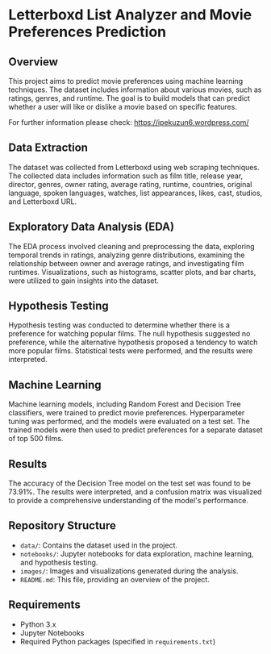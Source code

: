 
# Letterboxd List Analyzer and Movie Preferences Prediction 

## Overview

This project aims to predict movie preferences using machine learning techniques. The dataset includes information about various movies, such as ratings, genres, and runtime. The goal is to build models that can predict whether a user will like or dislike a movie based on specific features.

For further information please check: https://ipekuzun6.wordpress.com/ 

## Data Extraction

The dataset was collected from Letterboxd using web scraping techniques. The collected data includes information such as film title, release year, director, genres, owner rating, average rating, runtime, countries, original language, spoken languages, watches, list appearances, likes, cast, studios, and Letterboxd URL.

## Exploratory Data Analysis (EDA)

The EDA process involved cleaning and preprocessing the data, exploring temporal trends in ratings, analyzing genre distributions, examining the relationship between owner and average ratings, and investigating film runtimes. Visualizations, such as histograms, scatter plots, and bar charts, were utilized to gain insights into the dataset.

## Hypothesis Testing

Hypothesis testing was conducted to determine whether there is a preference for watching popular films. The null hypothesis suggested no preference, while the alternative hypothesis proposed a tendency to watch more popular films. Statistical tests were performed, and the results were interpreted.

## Machine Learning

Machine learning models, including Random Forest and Decision Tree classifiers, were trained to predict movie preferences. Hyperparameter tuning was performed, and the models were evaluated on a test set. The trained models were then used to predict preferences for a separate dataset of top 500 films.

## Results

The accuracy of the Decision Tree model on the test set was found to be 73.91%. The results were interpreted, and a confusion matrix was visualized to provide a comprehensive understanding of the model's performance.

## Repository Structure

- `data/`: Contains the dataset used in the project.
- `notebooks/`: Jupyter notebooks for data exploration, machine learning, and hypothesis testing.
- `images/`: Images and visualizations generated during the analysis.
- `README.md`: This file, providing an overview of the project.

## Requirements

- Python 3.x
- Jupyter Notebooks
- Required Python packages (specified in `requirements.txt`)

